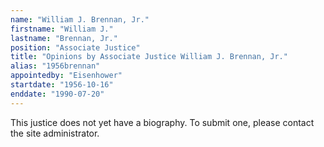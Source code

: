 ```yaml
---
name: "William J. Brennan, Jr."
firstname: "William J."
lastname: "Brennan, Jr."
position: "Associate Justice"
title: "Opinions by Associate Justice William J. Brennan, Jr."
alias: "1956brennan"
appointedby: "Eisenhower"
startdate: "1956-10-16"
enddate: "1990-07-20"
---
```

This justice does not yet have a biography. To submit one, please contact the site administrator.
